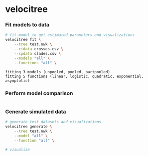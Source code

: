 # velocitree



### Fit models to data
```bash
# fit model to get estimated parameters and visualizations
velocitree fit \
	--tree test.nwk \
	--ridata crosses.csv \
	--spdata clades.csv \
	--models "all" \
	--functions "all" \
```


```
fitting 3 models (unpooled, pooled, partpooled)
fitting 5 functions (linear, logistic, quadratic, exponential, asymptotic)
```

### Perform model comparison
```bash

```


### Generate simulated data
```bash
# generate test datasets and visualizations
velocitree generate \
	--tree test.nwk \
	--model "all" \
	--function "all" \
```

```bash
# visualize 
```
